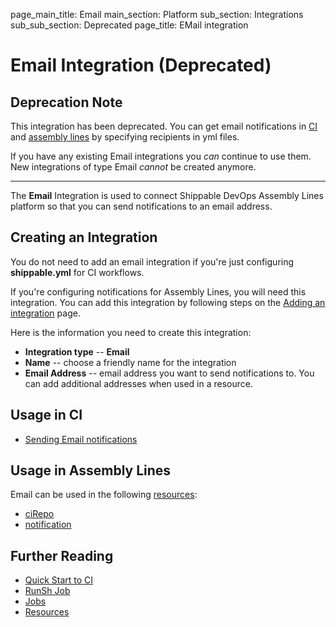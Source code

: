 page_main_title: Email
main_section: Platform
sub_section: Integrations
sub_sub_section: Deprecated
page_title: EMail integration

# Email Integration (Deprecated)

## Deprecation Note
This integration has been deprecated. You can get email notifications in [CI](/ci/email-notifications.md) and [assembly lines](/platform/workflow/resource/notification/) by specifying recipients in yml files.

If you have any existing Email integrations you _can_ continue to use them. New integrations of type Email _cannot_ be created anymore.

---

The **Email** Integration is used to connect Shippable DevOps Assembly Lines platform so that you can send notifications to an email address.

## Creating an Integration

You do not need to add an email integration if you're just configuring **shippable.yml** for CI workflows.

If you're configuring notifications for Assembly Lines, you will need this integration. You can add this integration by following steps on the [Adding an integration](/platform/tutorial/integration/subscription-integrations/) page.

Here is the information you need to create this integration:

* **Integration type** -- **Email**
* **Name** -- choose a friendly name for the integration
* **Email Address** -- email address you want to send notifications to. You can add additional addresses when used in a resource.

## Usage in CI

* [Sending Email notifications](/ci/email-notifications/)

## Usage in Assembly Lines

Email can be used in the following [resources](/platform/workflow/resource/overview/):

* [ciRepo](/platform/workflow/resource/cirepo)
* [notification](/platform/workflow/resource/notification)

## Further Reading
* [Quick Start to CI](/getting-started/ci-sample)
* [RunSh Job](/platform/workflow/job/runsh)
* [Jobs](/platform/workflow/job/overview)
* [Resources](/platform/workflow/resource/overview)
